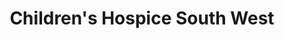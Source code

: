 ---
title: "Children's Hospice South West"
url: /bristol/childrens-hospice-south-west-high-street/
shop: charity
---